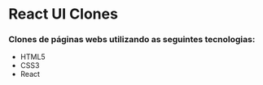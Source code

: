 # React UI Clones

### Clones de páginas webs utilizando as seguintes tecnologias:

* HTML5
* CSS3
* React
